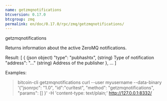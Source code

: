 ```yaml
---
name: getzmqnotifications
btcversion: 0.17.0
btcgroup: zmq
permalink: en/doc/0.17.0/rpc/zmq/getzmqnotifications/
---
```


getzmqnotifications

Returns information about the active ZeroMQ notifications.

Result:
[
  {                        (json object)
    "type": "pubhashtx",   (string) Type of notification
    "address": "..."       (string) Address of the publisher
  },
  ...
]

Examples:
> bitcoin-cli getzmqnotifications 
> curl --user myusername --data-binary '{"jsonrpc": "1.0", "id":"curltest", "method": "getzmqnotifications", "params": [] }' -H 'content-type: text/plain;' http://127.0.0.1:8332/


